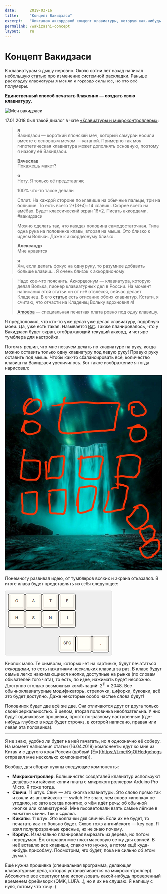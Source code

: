 ```yaml
---
date:      2019-03-16
title:     "Концепт Вакидзаси"
excerpt:   "Описываю аккордовой концепт клавиатуры, которую как-нибудь сделаю."
permalink: /wakizashi-concept
layout:    ru
---
```

# Концепт Вакидзаси

К клавиатурам я дышу неровно. Около сотни лет назад написал небольшую
[статью](https://bouncepaw.github.io/xkb-layout) про изменение системной
раскладки. Раньше раскладку клавиатуры я менял и гораздо сильнее, но это всё
полумеры.

**Единственный способ печатать блаженно — создать свою клавиатуру.**

![Меч
вакидзаси](https://upload.wikimedia.org/wikipedia/commons/thumb/c/c1/Antique_Japanese_%28samurai%29_wakizashi.JPG/800px-Antique_Japanese_%28samurai%29_wakizashi.JPG)

17.01.2018 был такой диалог в чате [«Клавиатуры и
микроконтроллеры»](https://t.me/klavaorgwork):

> **я**<br>Вакидзаси — короткий японский меч, который самураи носили вместе с
> основным мечом&nbsp;— катаной. Примерно так моя гипотетическая клавиатура
> может дополнять основную, поэтому я назову её Вакидзаси.
>
> **Вячеслав**<br>Покажешь макет?
>
> **я**<br>Нету. Я только её представляю
>
> 100% что-то такое делали
>
> Сплит. На каждой стороне по клавише на обычные пальцы, три на большие.
> То есть всего 2\*(3+4)=14 клавиш. Скорее всего на амёбах. Будет классический
> экран 16\*2. Писать аккордами. #вакидзаси
>
> Можно сделать так, что каждая половина самодостаточная. Типа одна рука на
> половинке клавы, вторая на мыше. Это близко к идеям Вольки. Даже к
> аккордеонуму близко.
>
> **Александр**<br>Мне нравится
>
> **я**<br>Хм, если делать фокус на одну руку, то разумнее добавить больше
> клавиш… Я очень близок к аккордионому

> Надо кое-что пояснить. Аккордеонум&nbsp;— клавиатура, которую делал Волька,
> пионер клавиатурных дел в России. На момент написания этой статьи он от неё
> отвлёкся, сейчас делает Кладенец. В его
> [статье](http://ibnteo.klava.org/keyboard/accord-alternately) есть описание
> обоих клавиатур. Кстати, я считаю, что отчасти на Кладенец Вольку вдохновил я!
>
> [Amoeba](https://deskthority.net/viewtopic.php?t=11420)&nbsp;— специальная
> печатная плата ровно под одну клавишу.

Я предположил, что кто-то уже делал уже делал клавиатуру, подобную моей. Да, уже
есть такая. Называется [Bat](http://xahlee.info/kbd/bat_keyboard.html). Также
планировалось, что у Вакидзаси будет экран, отображающий текущий аккорд, и
четыре тумблера для настройки.

Потом я решил, что мне незачем делать по клавиатуре на руку, когда можно
оставить только одну клавиатуру под левую руку! Правую руку оставить под мышь.
Чтобы как-то сбалансировать всё, количество клавиш на Вакидзаси увеличилось. Вот
такое изображение я тогда нарисовал:

![Набросок вакидзаси](/data/img/wakizashi-concept-two-rows-screen-tumblers.jpg)

Понемногу развивал идею, от тумблеров всяких и экрана отказался. В итоге клава
будет представлять из себя следующее:

![Раскладка, сделанная в редакторе](/data/img/wakizashi-layout-1.png)

Кнопок мало. Те символы, которых нет на картинке, будут печататься *аккордами*,
то есть нажатиями нескольких клавиш за раз. В клаве будут самые легко
нажимающиеся кнопки, доступные на рынке (по словам обывателей того чата), то
есть, по идее, нажимать будет несложно. Доступно столько возможных комбинаций:
2<sup>11</sup> = 2048. Все обычноклавиатурные модификаторы, стрелочки, цифорки,
буковки, всё это будет доступно. Даже некоторые особо частые слова будут!

Половинок будет две всё же две. Они отличаются друг от друга только своей
зеркальностью. В целом, вторая половинка необязательна. У них будут одинаковые
прошивки, просто по-разному настроенные (где-нибудь глубоко в коде будет
строчка, в которой написано, правая или левая эта половинка).

<hr>

Я не знаю, удобно ли будет на ней печатать, но я однозначно её соберу. На момент
написания статьи (16.04.2019) компоненты едут ко мне из Китая и с другого края
России (добрый [Ёж](https://t.me/KgOfHedgehogs отправил мне несколько
компонентов)).

Вообще, для сборки нужны следующие компоненты:
- **Микроконтроллер**. Большинство создаталей клавиатур используют дешёвые
  китайские копии платы с микроконтроллером Arduino Pro Micro. Я тоже тогда.
- **Свичи**. 11 штук. Свич — это кнопка клавиатуры. Это слово прямо так и взяли
  из английского — switch. Не знаю, чем слово «кнопка» не угодило, но зато
  всегда понятно, о чём идёт речь: об обычной кнопке или клавиатурной. Мне
  посоветовали взять самые лёгкие в нажатии свичи. Так и сделал.
- **Кикапы**. 11 штук. Это колпачки для свичей. Если их не будет, то печатать
  как-то больно будет. Слово тожз английского — key cap. Я взял полупрозрачные
  красные, но не знаю почему.
- **Корпус**. Изначально планировал вырезать из дерева, но потом передумал. Ёж
  отправил мне пластмассовую сетку для свичей. В неё вставлю все клавиши, спаяю
  что нужно, а потом ещё куда-нибудь присобачу. Посмотрим, что будет, пока не
  сильно об этом думал.

Ещё нужна прошивка (специальная программа, делающая клавиатурные дела, которая
устанавливается на микроконтроллер). Абсолютно все советуют мне использовать
какой-нибудь проверенный временем фреймворк (QMK, LUFA…), но я их не слушаю. Я
напишу с нуля, потому что хочу :)

